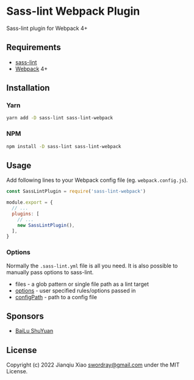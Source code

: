 # Sass-lint Webpack Plugin

Sass-lint plugin for Webpack 4+

## Requirements

* [sass-lint](https://github.com/sasstools/sass-lint)
* [Webpack](http://webpack.js.org/) 4+

## Installation

### Yarn

```bash
yarn add -D sass-lint sass-lint-webpack
```

### NPM

```bash
npm install -D sass-lint sass-lint-webpack
```

## Usage

Add following lines to your Webpack config file (eg. `webpack.config.js`).

```js
const SassLintPlugin = require('sass-lint-webpack')

module.export = {
  // ...
  plugins: [
    // ...
    new SassLintPlugin(),
  ],
}
```

### Options

Normally the `.sass-lint.yml` file is all you need. It is also possible to manually pass options to sass-lint.

* files - a glob pattern or single file path as a lint target
* [options](https://github.com/sasstools/sass-lint#options) - user specified rules/options passed in
* [configPath](https://github.com/sasstools/sass-lint/blob/master/docs/options/config-file.md) - path to a config file

## Sponsors

* [BaiLu ShuYuan](https://bailushuyuan.org)

## License

Copyright (c) 2022 Jianqiu Xiao <swordray@gmail.com> under the MIT License.
